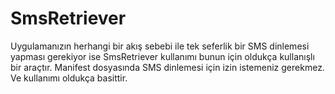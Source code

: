 # SmsRetriever

Uygulamanızın herhangi bir akış sebebi ile tek seferlik bir SMS dinlemesi yapması gerekiyor ise 
SmsRetriever kullanımı bunun için oldukça kullanışlı bir araçtır. Manifest dosyasında SMS dinlemesi için izin istemeniz gerekmez.
Ve kullanımı oldukça basittir.
